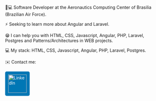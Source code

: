 <!-- **adcavalcant/adcavalcant** is a ✨ _special_ ✨ repository because its `README.md` (this file) appears on your GitHub profile. -->

🚀💻   Software Developer at the Aeronautics Computing Center of Brasilia (Brazilian Air Force).

⚡   Seeking to learn more about Angular and Laravel.

😁   I can help you with HTML, CSS, Javascript, Angular, PHP, Laravel, Postgres and Patterns/Architectures in WEB projects.

💻   My stack: HTML, CSS, Javascript, Angular, PHP, Laravel, Postgres.

✉️    Contact me: <br><br>
<a href="http://linkedin.com/in/adcavalcant" target="_blank" style="display: inline-block; background-color: #0077B5; color: #fff; padding: 10px; border-radius: 5px; text-decoration: none;">
 <img src="https://cdn.jsdelivr.net/gh/devicons/devicon/icons/linkedin/linkedin-original.svg" alt="LinkedIn" style="width: 60px; height: 60px;" />
</a>

